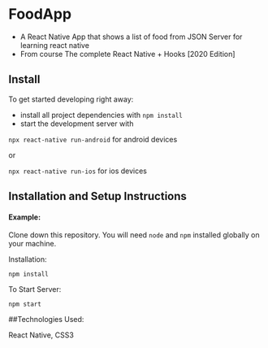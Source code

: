 # FoodApp

* A React Native App that shows a list of food from JSON Server for learning react native
* From course The complete React Native + Hooks [2020 Edition]



## Install

To get started developing right away:

* install all project dependencies with `npm install`
* start the development server with 

`npx react-native run-android` for android devices

or

`npx react-native run-ios` for ios devices


## Installation and Setup Instructions

#### Example:  

Clone down this repository. You will need `node` and `npm` installed globally on your machine.  

Installation:

`npm install`  
 
To Start Server:

`npm start`  


##Technologies Used:

React Native, CSS3
